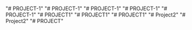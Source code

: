 "# PROJECT-1" 
"# PROJECT-1" 
"# PROJECT-1" 
"# PROJECT-1" 
"# PROJECT-1" 
"# PROJECT1" 
"# PROJECT1" 
"# PROJECT1" 
"# Project2" 
"# Project2" 
"# PROJECT" 

